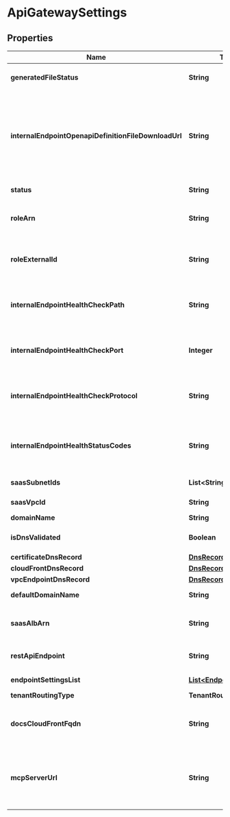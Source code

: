 

# ApiGatewaySettings


## Properties

| Name | Type | Description | Notes |
|------------ | ------------- | ------------- | -------------|
|**generatedFileStatus** | **String** | Status of automatically generated files |  |
|**internalEndpointOpenapiDefinitionFileDownloadUrl** | **String** | URL to download the auto-generated openapi definition file, which will be used to build the API Gateway. |  |
|**status** | **String** | API Gateway creation status |  |
|**roleArn** | **String** | ARN of the role for SaaSus Platform to AssumeRole |  |
|**roleExternalId** | **String** | External id used by SaaSus when AssumeRole to operate SaaS |  |
|**internalEndpointHealthCheckPath** | **String** | The path to be used for health checks on the internal endpoint. |  |
|**internalEndpointHealthCheckPort** | **Integer** | The port to be used for health checks on the internal endpoint. |  |
|**internalEndpointHealthCheckProtocol** | **String** | The protocol to be used for health checks on the internal endpoint. |  |
|**internalEndpointHealthStatusCodes** | **String** | The status codes to be used for health checks on the internal endpoint. |  |
|**saasSubnetIds** | **List&lt;String&gt;** | Subnet IDs for SaaS |  |
|**saasVpcId** | **String** | VPC ID for SaaS |  |
|**domainName** | **String** | Domain Name |  |
|**isDnsValidated** | **Boolean** | DNS Record Verification Results |  |
|**certificateDnsRecord** | [**DnsRecord**](DnsRecord.md) |  |  |
|**cloudFrontDnsRecord** | [**DnsRecord**](DnsRecord.md) |  |  |
|**vpcEndpointDnsRecord** | [**DnsRecord**](DnsRecord.md) |  |  |
|**defaultDomainName** | **String** | Default Domain Name |  |
|**saasAlbArn** | **String** | SaaS Application Load Balancer ARN |  |
|**restApiEndpoint** | **String** | The endpoint for the REST API |  |
|**endpointSettingsList** | [**List&lt;EndpointSettings&gt;**](EndpointSettings.md) | Endpoint Settings List |  |
|**tenantRoutingType** | **TenantRoutingType** |  |  |
|**docsCloudFrontFqdn** | **String** | CloudFront FQDN for Smart API Gateway Documentation |  |
|**mcpServerUrl** | **String** | URL of the MCP (Model Context Protocol) server for Smart API Gateway |  |



